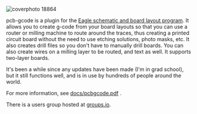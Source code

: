 
![coverphoto 18864](https://user-images.githubusercontent.com/5720074/156424745-88fca57f-36bf-4b37-9206-4c0d4169d6ff.jpeg)

pcb-gcode is a plugin for the [Eagle schematic and board layout program](https://www.autodesk.com/products/eagle/overview).
It allows you to create g-code from your board layouts so that you can use a router or milling machine to route around the traces, thus creating a printed circuit board without the need to use etching solutions, photo masks, etc.
It also creates drill files so you don't have to manually drill boards.
You can also create wires on a milling layer to be routed, and text as well.
It supports two-layer boards.

It's been a while since any updates have been made (I'm in grad school), but it still functions well, and is in use by hundreds of people around the world.

For more information, see [docs/pcbgcode.pdf](https://github.com/JohnAtl/pcbgcode/blob/master/docs/pcbgcode.pdf) .

There is a users group hosted at [groups.io](https://groups.io/g/pcbgcode).
